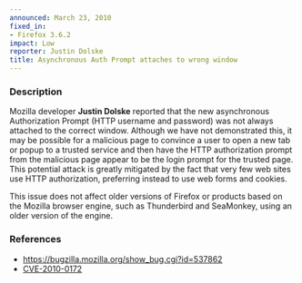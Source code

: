 ```yaml
---
announced: March 23, 2010
fixed_in:
- Firefox 3.6.2
impact: Low
reporter: Justin Dolske
title: Asynchronous Auth Prompt attaches to wrong window
---
```


<h3>Description</h3>

<p>Mozilla developer <strong>Justin Dolske</strong> reported that the new
asynchronous Authorization Prompt (HTTP username and password) was not
always attached to the correct window. Although we have not
demonstrated this, it may be possible for a malicious page to convince
a user to open a new tab or popup to a trusted service and then have
the HTTP authorization prompt from the malicious page appear to be
the login prompt for the trusted page. This potential attack is greatly
mitigated by the fact that very few web sites use HTTP authorization,
preferring instead to use web forms and cookies.</p>

<p class="note">This issue does not affect older versions of Firefox or
products based on the Mozilla browser engine, such as Thunderbird and
SeaMonkey, using an older version of the engine. </p>

<h3>References</h3>

<ul>
  <li><a href="https://bugzilla.mozilla.org/show_bug.cgi?id=537862">https://bugzilla.mozilla.org/show_bug.cgi?id=537862</a></li>
  <li><a class="ex-ref" href="http://cve.mitre.org/cgi-bin/cvename.cgi?name=CVE-2010-0172">CVE-2010-0172</a></li>
</ul>




